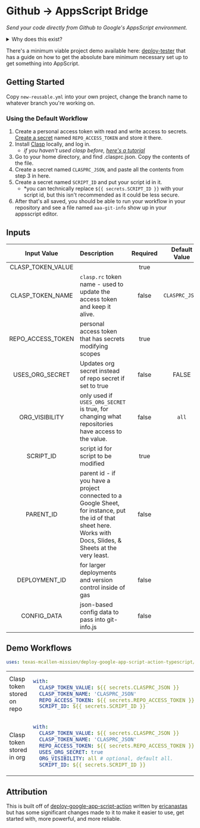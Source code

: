 # Github -> AppsScript Bridge

<!--  WYLO: FIGURE OUT A GOOD NAME FOR THIS PROJECT -->

*Send your code directly from Github to Google's AppsScript environment.*

<details>
  <summary> Why does this exist? </summary>
  
This is a project that got started because we use Google AppsScript a *lot*- we've built a [massive project](githu.com/texas-mcallen-mission/key-indicator-system) on top of it.  Google's internal editor has some problems- it doesn't support TypeScript (which seems like a necessity for a project as large as ours), it's nowhere near as powerful as vsCode is, and it doesn't have a nice dark mode.  To get around these shortcomings, we adapted somebody else's work and made this thing. It's built off of [CLASP](https://github.com/google/clasp), which lets you use your favorite desktop editor to do things, but instead of running CLASP from your computer, you do it *in the cloud* (isn't that cool?)

Part of the reason that we're using this instead of something that uses Google Cloud Platform is that our org doesn't use GCP, but we do have access to AppsScript.

</details>





There's a minimum viable project demo available here: [deploy-tester](https://github.com/texas-mcallen-mission/deploy-tester) that has a guide on how to get the absolute bare minimum necessary set up to get something into AppScript.


## Getting Started

 <!-- - see the wiki, or [the demo repo](https://github.com/texas-mcallen-mission/deploy-tester/) -->

Copy ``new-reusable.yml`` into your own project, change the branch name to whatever branch you're working on.

### Using the Default Workflow

 1. Create a personal access token with read and write access to secrets. 
  [Create a secret](https://docs.github.com/en/actions/security-guides/encrypted-secrets) named ``REPO_ACCESS_TOKEN`` and store it there.
 2. Install [Clasp](https://github.com/google/clasp) locally, and log in.
    * *if you haven't used clasp before, [here's a tutorial](https://codelabs.developers.google.com/codelabs/clasp#0)*
 3. Go to your home directory, and find .clasprc.json.  Copy the contents of the file.
 4. Create a secret named ``CLASPRC_JSON``, and paste all the contents from step 3 in here.
 5. Create a secret named ``SCRIPT_ID`` and put your script id in it.
    * *you can technically replace ``${{ secrets.SCRIPT_ID }}`` with your script id, but this isn't recommended as it could be less secure.
 6. After that's all saved, you should be able to run your workflow in your repository and see a file named ``aaa-git-info`` show up in your appsscript editor.


## Inputs

| Input Value | Description | Required | Default Value |
| :---: | :--- | :---: | :---: |
| CLASP_TOKEN_VALUE |  |  true |  |
| CLASP_TOKEN_NAME | ``clasp.rc`` token name - used to update the access token and keep it alive. |  false | ``CLASPRC_JSON`` |
| REPO_ACCESS_TOKEN | personal access token that has secrets modifying scopes |  true |  |
| USES_ORG_SECRET | Updates org secret instead of repo secret if set to true |  false | FALSE |
| ORG_VISIBILITY | only used if ``USES_ORG_SECRET`` is true, for changing what repositories have access to the value. | false | ``all`` |
| SCRIPT_ID | script id for script to be modified |  true |  |
| PARENT_ID | parent id - if you have a project connected to a Google Sheet, for instance, put the id of that sheet here.  Works with Docs, Slides, & Sheets at the very least. |  false |  |
| DEPLOYMENT_ID | for larger deployments and version control inside of gas |  false |  |
| CONFIG_DATA | json-based config data to pass into git-info.js |  false |  |


## Demo Workflows

```yaml
uses: texas-mcallen-mission/deploy-google-app-script-action-typescript/@v3.0.1
```

<table>
<tr>
<td> Clasp token stored on repo </td>
<td> 

```yaml
with:
  CLASP_TOKEN_VALUE: ${{ secrets.CLASPRC_JSON }}
  CLASP_TOKEN_NAME: 'CLASPRC_JSON'
  REPO_ACCESS_TOKEN: ${{ secrets.REPO_ACCESS_TOKEN }}
  SCRIPT_ID: ${{ secrets.SCRIPT_ID }}

```
</td>
</tr>
<tr>
<td> Clasp token stored in org </td>
<td>

```yaml
with:
  CLASP_TOKEN_VALUE: ${{ secrets.CLASPRC_JSON }}
  CLASP_TOKEN_NAME: 'CLASPRC_JSON'
  REPO_ACCESS_TOKEN: ${{ secrets.REPO_ACCESS_TOKEN }}
  USES_ORG_SECRET: true
  ORG_VISIBILITY: all # optional, default all.
  SCRIPT_ID: ${{ secrets.SCRIPT_ID }}
```

</td>
</tr>
</table>


## Attribution

This is built off of [deploy-google-app-script-action](https://GitHub.com/ericanastas/deploy-google-app-script-action) written by [ericanastas](https://github.com/ericanastas) but has some significant changes made to it to make it easier to use, get started with, more powerful, and more reliable.
